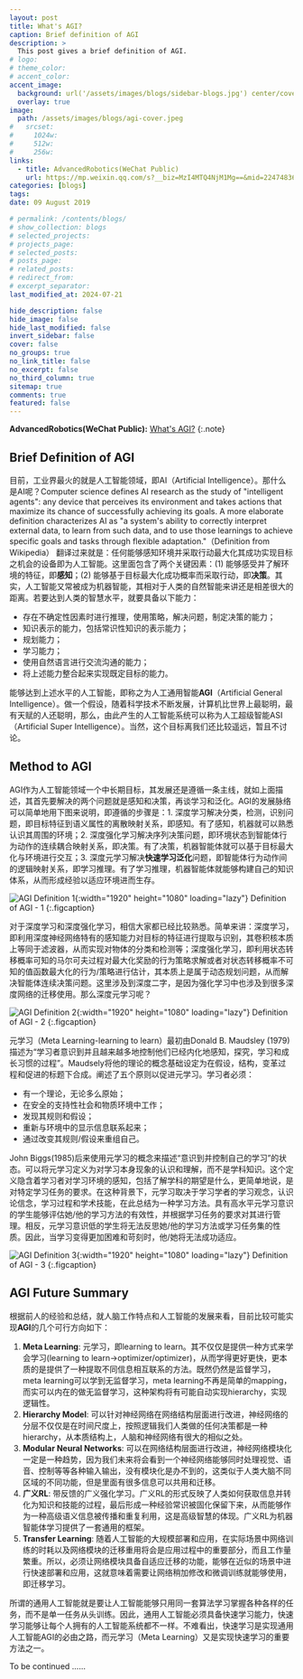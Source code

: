 ```yaml
---
layout: post
title: What's AGI?
caption: Brief definition of AGI
description: >
  This post gives a brief definition of AGI.
# logo:
# theme_color:
# accent_color:
accent_image:
  background: url('/assets/images/blogs/sidebar-blogs.jpg') center/cover
  overlay: true
image:
  path: /assets/images/blogs/agi-cover.jpeg
#   srcset:
#     1024w:
#     512w:
#     256w:
links:
  - title: AdvancedRobotics(WeChat Public)
    url: https://mp.weixin.qq.com/s?__biz=MzI4MTQ4NjM1Mg==&mid=2247483694&idx=1&sn=d142dfce3b1fdddda302fd2ff331e9a4&chksm=eba93451dcdebd47080855aad82dbc45e7bc7c03b3779bddc546d51645fda45d27e7638c85eb&token=1977923450&lang=zh_CN#rd
categories: [blogs]
tags:
date: 09 August 2019

# permalink: /contents/blogs/
# show_collection: blogs
# selected_projects:
# projects_page:
# selected_posts:
# posts_page:
# related_posts:
# redirect_from:
# excerpt_separator:
last_modified_at: 2024-07-21

hide_description: false
hide_image: false
hide_last_modified: false
invert_sidebar: false
cover: false
no_groups: true
no_link_title: false
no_excerpt: false
no_third_column: true
sitemap: true
comments: true
featured: false
---
```


**AdvancedRobotics(WeChat Public):** [What's AGI?](https://mp.weixin.qq.com/s?__biz=MzI4MTQ4NjM1Mg==&mid=2247483694&idx=1&sn=d142dfce3b1fdddda302fd2ff331e9a4&chksm=eba93451dcdebd47080855aad82dbc45e7bc7c03b3779bddc546d51645fda45d27e7638c85eb&token=1977923450&lang=zh_CN#rd)
{:.note}

## Brief Definition of AGI

目前，工业界最火的就是人工智能领域，即AI（Artificial Intelligence）。那什么是AI呢？Computer science defines AI research as the study of "intelligent agents": any device that perceives its environment and takes actions that maximize its chance of successfully achieving its goals. A more elaborate definition characterizes AI as "a system's ability to correctly interpret external data, to learn from such data, and to use those learnings to achieve specific goals and tasks through flexible adaptation."（Definition from Wikipedia） 翻译过来就是：任何能够感知环境并采取行动最大化其成功实现目标之机会的设备即为人工智能。这里面包含了两个关键因素：(1) 能够感受并了解环境的特征，即**感知**；(2) 能够基于目标最大化成功概率而采取行动，即**决策**。其实，人工智能又常被成为机器智能，其相对于人类的自然智能来讲还是相差很大的距离。若要达到人类的智慧水平，就要具备以下能力：
- 存在不确定性因素时进行推理，使用策略，解决问题，制定决策的能力；
- 知识表示的能力，包括常识性知识的表示能力；
- 规划能力；
- 学习能力；
- 使用自然语言进行交流沟通的能力；
- 将上述能力整合起来实现既定目标的能力。

能够达到上述水平的人工智能，即称之为人工通用智能**AGI**（Artificial General Intelligence）。做一个假设，随着科学技术不断发展，计算机比世界上最聪明，最有天赋的人还聪明，那么，由此产生的人工智能系统可以称为人工超级智能ASI（Artificial Super Intelligence）。当然，这个目标离我们还比较遥远，暂且不讨论。

## Method to AGI

AGI作为人工智能领域一个中长期目标，其发展还是遵循一条主线，就如上面描述，其首先要解决的两个问题就是感知和决策，再谈学习和泛化。AGI的发展脉络可以简单地用下图来说明，即遵循的步骤是：1. 深度学习解决分类，检测，识别问题，即目标特征到语义属性的离散映射关系，即感知。有了感知，机器就可以熟悉认识其周围的环境；2. 深度强化学习解决序列决策问题，即环境状态到智能体行为动作的连续耦合映射关系，即决策。有了决策，机器智能体就可以基于目标最大化与环境进行交互；3. 深度元学习解决**快速学习泛化**问题，即智能体行为动作间的逻辑映射关系，即学习推理。有了学习推理，机器智能体就能够构建自己的知识体系，从而形成经验以适应环境进而生存。

![AGI Definition 1](/assets/images/blogs/agi-definition-1.png){:width="1920" height="1080" loading="lazy"}
Definition of AGI - 1
{:.figcaption}

对于深度学习和深度强化学习，相信大家都已经比较熟悉。简单来讲：深度学习，即利用深度神经网络特有的感知能力对目标的特征进行提取与识别，其卷积核本质上等同于滤波器，从而实现对物体的分类和检测等；深度强化学习，即利用状态转移概率可知的马尔可夫过程对最大化奖励的行为策略求解或者对状态转移概率不可知的值函数最大化的行为/策略进行估计，其本质上是属于动态规划问题，从而解决智能体连续决策问题。这里涉及到深度二字，是因为强化学习中也涉及到很多深度网络的迁移使用。那么深度元学习呢？

![AGI Definition 2](/assets/images/blogs/agi-definition-2.jpg){:width="1920" height="1080" loading="lazy"}
Definition of AGI - 2
{:.figcaption}

元学习（Meta Learning-learning to learn）最初由Donald B. Maudsley (1979) 描述为“学习者意识到并且越来越多地控制他们已经内化地感知，探究，学习和成长习惯的过程”。Maudsely将他的理论的概念基础设定为在假设，结构，变革过程和促进的标题下合成。阐述了五个原则以促进元学习。学习者必须：
- 有一个理论，无论多么原始；
- 在安全的支持性社会和物质环境中工作；
- 发现其规则和假设；
- 重新与环境中的显示信息联系起来；
- 通过改变其规则/假设来重组自己。

John Biggs(1985)后来使用元学习的概念来描述“意识到并控制自己的学习”的状态。可以将元学习定义为对学习本身现象的认识和理解，而不是学科知识。这个定义隐含着学习者对学习环境的感知，包括了解学科的期望是什么，更简单地说，是对特定学习任务的要求。在这种背景下，元学习取决于学习学者的学习观念，认识论信念，学习过程和学术技能，在此总结为一种学习方法。具有高水平元学习意识的学生能够评估她/他的学习方法的有效性，并根据学习任务的要求对其进行管理。相反，元学习意识低的学生将无法反思她/他的学习方法或学习任务集的性质。因此，当学习变得更加困难和苛刻时，他/她将无法成功适应。

![AGI Definition 3](/assets/images/blogs/agi-definition-3.jpg){:width="1920" height="1080" loading="lazy"}
Definition of AGI - 3
{:.figcaption}

## AGI Future Summary

根据前人的经验和总结，就人脑工作特点和人工智能的发展来看，目前比较可能实现**AGI**的几个可行方向如下：
1. **Meta Learning**: 元学习，即learning to learn。其不仅仅是提供一种方式来学会学习(learning to learn->optimizer/optimizer)，从而学得更好更快，更本质的是提供了一种提取不同信息相互联系的方法。既然仍然是监督学习，meta learning可以学到无监督学习，meta learning不再是简单的mapping，而实可以内在的做无监督学习，这种架构将有可能自动实现hierarchy，实现逻辑性。
2. **Hierarchy Model**: 可以针对神经网络在网络结构层面进行改进，神经网络的分层不仅仅是在时间尺度上，按照逻辑我们人类做的任何决策都是一种hierarchy，从本质结构上，人脑和神经网络有很大的相似之处。
3. **Modular Neural Networks**: 可以在网络结构层面进行改进，神经网络模块化一定是一种趋势，因为我们未来将会看到一个神经网络能够同时处理视觉、语音、控制等等各种输入输出，没有模块化是办不到的，这类似于人类大脑不同区域的不同功能，但是里面有很多信息可以共用和迁移。
4. **广义RL**: 带反馈的广义强化学习。广义RL的形式反映了人类如何获取信息并转化为知识和技能的过程，最后形成一种经验常识被固化保留下来，从而能够作为一种高级语义信息被传播和重复利用，这是高级智慧的体现。广义RL为机器智能体学习提供了一套通用的框架。
5. **Transfer Learning**: 随着人工智能的大规模部署和应用，在实际场景中网络训练的时耗以及网络模块的迁移重用将会是应用过程中的重要部分，而且工作量繁重。所以，必须让网络模块具备自适应迁移的功能，能够在近似的场景中进行快速部署和应用，这就意味着需要让网络稍加修改和微调训练就能够使用，即迁移学习。

所谓的通用人工智能就是要让人工智能能够只用同一套算法学习掌握各种各样的任务，而不是单一任务从头训练。因此，通用人工智能必须具备快速学习能力，快速学习能够让每个人拥有的人工智能系统都不一样。不难看出，快速学习是实现通用人工智能AGI的必由之路，而元学习（Meta Learning）又是实现快速学习的重要方法之一。

To be continued ......
